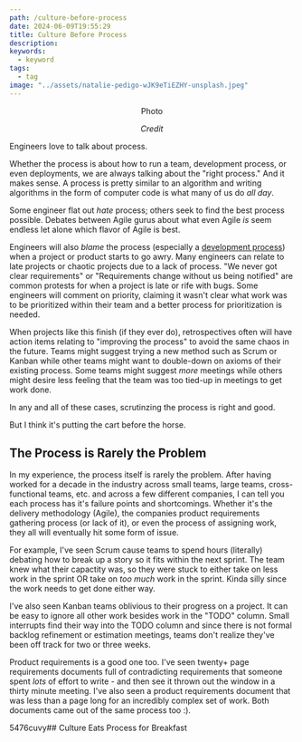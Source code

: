 ```yaml
---
path: /culture-before-process
date: 2024-06-09T19:55:29
title: Culture Before Process
description: 
keywords:
  - keyword
tags:
  - tag
image: "../assets/natalie-pedigo-wJK9eTiEZHY-unsplash.jpeg" 
---
```


<center>

Photo

<span class="credit">

<i> 
    
Credit

</i>

</span>

</center>

Engineers love to talk about process. 

Whether the process is about how to run a team, development process, or even deployments, we are always talking about the "right process." And it makes sense. A process is pretty similar to an algorithm and writing algorithms in the form of computer code is what many of us do _all day_.

Some engineer flat out _hate_ process; others seek to find the best process possible. Debates between Agile gurus about what even Agile _is_ seem endless let alone which flavor of Agile is best.

Engineers will also _blame_ the process (especially a [development process](https://en.wikipedia.org/wiki/Software_development_process)) when a project or product starts to go awry. Many engineers can relate to late projects or chaotic projects due to a lack of process. "We never got clear requirements" or "Requirements change without us being notified" are common protests for when a project is late or rife with bugs. Some engineers will comment on priority, claiming it wasn't clear what work was to be prioritized within their team and a better process for prioritization is needed.

When projects like this finish (if they ever do), retrospectives often will have action items relating to "improving the process" to avoid the same chaos in the future. Teams might suggest trying a new method such as Scrum or Kanban while other teams might want to double-down on axioms of their existing process. Some teams might suggest _more_ meetings while others might desire less feeling that the team was too tied-up in meetings to get work done.

In any and all of these cases, scrutinzing the process is right and good.

But I think it's putting the cart before the horse.

## The Process is Rarely the Problem

In my experience, the process itself is rarely the problem. After having worked for a decade in the industry across small teams, large teams, cross-functional teams, etc. and across a few different companies, I can tell you each process has it's failure points and shortcomings. Whether it's the delivery methodology (Agile), the companies product requirements gathering process (or lack of it), or even the process of assigning work, they all will eventually hit some form of issue.

For example, I've seen Scrum cause teams to spend hours (literally) debating how to break up a story so it fits within the next sprint. The team knew what their capactity was, so they were stuck to either take on less work in the sprint OR take on _too much_ work in the sprint. Kinda silly since the work needs to get done either way.

I've also seen Kanban teams oblivious to their progress on a project. It can be easy to ignore all other work besides work in the "TODO" column. Small interrupts find their way into the TODO column and since there is not formal backlog refinement or estimation meetings, teams don't realize they've been off track for two or three weeks.

Product requirements is a good one too. I've seen twenty+ page requirements documents full of contradicting requirements that someone spent _lots_ of effort to write - and then see it thrown out the window in a thirty minute meeting. I've also seen a product requirements document that was less than a page long for an incredibly complex set of work. Both documents came out of the same process too :).

5476cuvy## Culture Eats Process for Breakfast

## 


